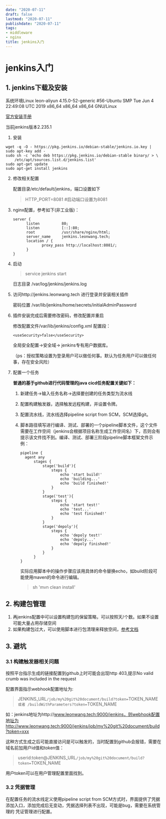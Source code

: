 ```yaml
---
date: "2020-07-11"
draft: false
lastmod: "2020-07-11"
publishdate: "2020-07-11"
tags:
- middleware
- nginx
title: jenkins入门
---
```


#  jenkins入门

## 1. jenkins下载及安装

系统环境Linux leon-aliyun 4.15.0-52-generic #56-Ubuntu SMP Tue Jun 4 22:49:08 UTC 2019 x86_64 x86_64 x86_64 GNU/Linux

[官方安装手册](https://www.jenkins.io/doc/book/installing/)

当前jenkins版本2.235.1



1. 安装

```
wget -q -O - https://pkg.jenkins.io/debian-stable/jenkins.io.key | sudo apt-key add -
sudo sh -c 'echo deb https://pkg.jenkins.io/debian-stable binary/ > \
    /etc/apt/sources.list.d/jenkins.list'
sudo apt-get update
sudo apt-get install jenkins
```

2. 修改相关配置

   配置目录/etc/default/jenkins，端口设置如下

   > HTTP_PORT=8081  #启动端口设置为8081

3. nginx配置，参考如下(非工业版)：

   ```
   server {
         listen          80;
         listen          [::]:80;
         root            /usr/share/nginx/html;
         server_name     jenkins.leonwang.tech;
         location / {
         		proxy_pass http://localhost:8081/;
         }
   }
   ```

4. 启动

   > service jenkins start

   日志目录 /var/log/jenkins/jenkins.log

5. 访问http://jenkins.leonwang.tech 进行登录并安装相关插件

   密码位置 /var/lib/jenkins/home/secrets/initialAdminPassword

6. 插件安装完成后需要修改密码，修改配置并重启

   修改配置文件/var/lib/jenkins/config.xml 配置段：

   ```
   <useSecurity>false</useSecurity>
   ```

   全局安全配置->安全域-> jenkins专有用户数据库。

   （ps：授权策略设置为登录用户可以做任何事。默认为任务用户可以做任何事，存在安全风险）

7. 配置一个任务

   **普通的基于github进行代码管理的java cicd任务配置关键如下：**

   1. 新建任务->输入任务名称->选择要创建的任务类型为流水线

   2. 配置构建触发器，选择触发远程构建，并设置令牌。

   3. 配置流水线，流水线选择pipeline script from SCM，SCM选择git。 

   4. 脚本路径填写进行编译、测试、部署的一个pipeline脚本文件，这个文件需要在工作空间（jenkins会根据项目名称生成工作空间名）下，否则会有提示该文件找不到。编译、测试、部署三阶段pipeline脚本框架文件示例：

      ```
      pipeline {
      	agent any
      		stages {
      			stage('build'){
      				steps {
      					echo 'start build!'
      					echo 'building...'
      					echo 'build finished!'
      				}
      			}
      			stage('test'){
      				steps {
      					echo 'start test!'
      					echo 'test...'
      					echo 'test finished!'
      				}
      			}
      			stage('depoly'){
      				steps {
      					echo 'depoly test!'
      					echo 'depoly...'
      					echo 'depoly finished!'
      				}
      			}
      		}
      }
      ```

      实际应用脚本中的操作步骤应该用具体的命令替换echo，如build阶段可能使用maven的命令进行编辑。

      > sh 'mvn clean install'

## 2. 构建包管理

1. 再jenkins配置中可以设置构建包的保留策略，可以按照天/个数。如果不设置可能大量占用存储空间
2. 如果构建包过大，可以使用脚本进行包清理来释放空间，[参考文档](https://blog.csdn.net/liliwang90/article/details/104690491)

## 3. 避坑

### 3.1  构建触发器相关问题

按照平台指示生成的链接配置到github上时可能会出现http 403,提示No valid crumb was included in the request 

配置界面指示webhook配置地址为:

> JENKINS_URL`/job/my%20git%20document/build?token=`TOKEN_NAME` 或者 /buildWithParameters?token=`TOKEN_NAME

如：jenkins地址为http://www.leonwang.tech:9000/jenkins，则webhook配置地址为http://www.leonwang.tech:9000/jenkins/job/my%20git%20document/build?token=xxx

这种方式生成之后可能直接访问是可以触发的，当时配置到github会报错，需要在域名前加用户id值和token值：

> userid:token@JENKINS_URL`/job/my%20git%20document/build?token=`TOKEN_NAME

用户token可以在用户管理配置里面找到。

### 3.2 凭据管理

在配置任务的流水线定义使用pipeline script from SCM方式时，界面提供了凭据添加入口，添加完成后无变动，凭据选择列表不出现，可能是bug，需要在系统管理的 凭证管理进行配置。





